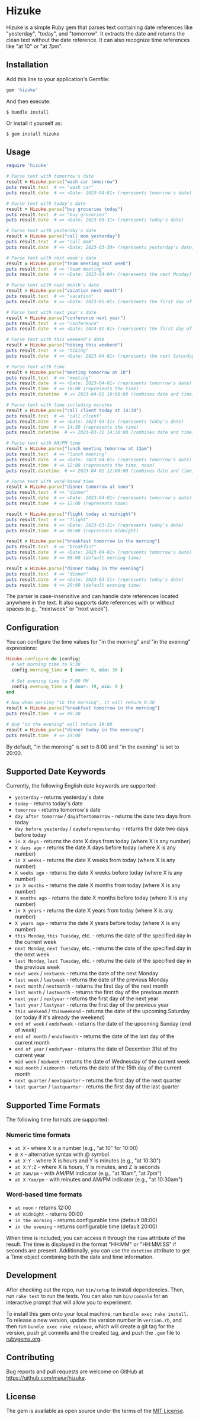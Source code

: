 # Hizuke

Hizuke is a simple Ruby gem that parses text containing date references like "yesterday", "today", and "tomorrow". It extracts the date and returns the clean text without the date reference. It can also recognize time references like "at 10" or "at 7pm".

## Installation

Add this line to your application's Gemfile:

```ruby
gem 'hizuke'
```

And then execute:

```
$ bundle install
```

Or install it yourself as:

```
$ gem install hizuke
```

## Usage

```ruby
require 'hizuke'

# Parse text with tomorrow's date
result = Hizuke.parse("wash car tomorrow")
puts result.text  # => "wash car"
puts result.date  # => <Date: 2023-04-01> (represents tomorrow's date)

# Parse text with today's date
result = Hizuke.parse("buy groceries today")
puts result.text  # => "buy groceries"
puts result.date  # => <Date: 2023-03-31> (represents today's date)

# Parse text with yesterday's date
result = Hizuke.parse("call mom yesterday")
puts result.text  # => "call mom"
puts result.date  # => <Date: 2023-03-30> (represents yesterday's date)

# Parse text with next week's date
result = Hizuke.parse("team meeting next week")
puts result.text  # => "team meeting"
puts result.date  # => <Date: 2023-04-04> (represents the next Monday)

# Parse text with next month's date
result = Hizuke.parse("vacation next month")
puts result.text  # => "vacation"
puts result.date  # => <Date: 2023-05-01> (represents the first day of the next month)

# Parse text with next year's date
result = Hizuke.parse("conference next year")
puts result.text  # => "conference"
puts result.date  # => <Date: 2024-01-01> (represents the first day of the next year)

# Parse text with this weekend's date
result = Hizuke.parse("hiking this weekend")
puts result.text  # => "hiking"
puts result.date  # => <Date: 2023-04-01> (represents the next Saturday)

# Parse text with time
result = Hizuke.parse("meeting tomorrow at 10")
puts result.text  # => "meeting"
puts result.date  # => <Date: 2023-04-01> (represents tomorrow's date)
puts result.time  # => 10:00 (represents the time)
puts result.datetime  # => 2023-04-01 10:00:00 (combines date and time)

# Parse text with time including minutes
result = Hizuke.parse("call client today at 14:30")
puts result.text  # => "call client"
puts result.date  # => <Date: 2023-03-31> (represents today's date)
puts result.time  # => 14:30 (represents the time)
puts result.datetime  # => 2023-03-31 14:30:00 (combines date and time)

# Parse text with AM/PM time
result = Hizuke.parse("lunch meeting tomorrow at 12pm")
puts result.text  # => "lunch meeting"
puts result.date  # => <Date: 2023-04-01> (represents tomorrow's date)
puts result.time  # => 12:00 (represents the time, noon)
puts result.datetime  # => 2023-04-01 12:00:00 (combines date and time)

# Parse text with word-based time
result = Hizuke.parse("dinner tomorrow at noon")
puts result.text  # => "dinner"
puts result.date  # => <Date: 2023-04-01> (represents tomorrow's date)
puts result.time  # => 12:00 (represents noon)

result = Hizuke.parse("flight today at midnight")
puts result.text  # => "flight"
puts result.date  # => <Date: 2023-03-31> (represents today's date)
puts result.time  # => 00:00 (represents midnight)

result = Hizuke.parse("breakfast tomorrow in the morning")
puts result.text  # => "breakfast"
puts result.date  # => <Date: 2023-04-01> (represents tomorrow's date)
puts result.time  # => 08:00 (default morning time)

result = Hizuke.parse("dinner today in the evening")
puts result.text  # => "dinner"
puts result.date  # => <Date: 2023-03-31> (represents today's date)
puts result.time  # => 20:00 (default evening time)
```

The parser is case-insensitive and can handle date references located anywhere in the text. It also supports date references with or without spaces (e.g., "nextweek" or "next week").

## Configuration

You can configure the time values for "in the morning" and "in the evening" expressions:

```ruby
Hizuke.configure do |config|
  # Set morning time to 9:30
  config.morning_time = { hour: 9, min: 30 }
  
  # Set evening time to 7:00 PM
  config.evening_time = { hour: 19, min: 0 }
end

# Now when parsing "in the morning", it will return 9:30
result = Hizuke.parse("breakfast tomorrow in the morning")
puts result.time  # => 09:30

# And "in the evening" will return 19:00
result = Hizuke.parse("dinner today in the evening")
puts result.time  # => 19:00
```

By default, "in the morning" is set to 8:00 and "in the evening" is set to 20:00.

## Supported Date Keywords

Currently, the following English date keywords are supported:

- `yesterday` - returns yesterday's date
- `today` - returns today's date
- `tomorrow` - returns tomorrow's date
- `day after tomorrow` / `dayaftertomorrow` - returns the date two days from today
- `day before yesterday` / `daybeforeyesterday` - returns the date two days before today
- `in X days` - returns the date X days from today (where X is any number)
- `X days ago` - returns the date X days before today (where X is any number)
- `in X weeks` - returns the date X weeks from today (where X is any number)
- `X weeks ago` - returns the date X weeks before today (where X is any number)
- `in X months` - returns the date X months from today (where X is any number)
- `X months ago` - returns the date X months before today (where X is any number)
- `in X years` - returns the date X years from today (where X is any number)
- `X years ago` - returns the date X years before today (where X is any number)
- `this Monday`, `this Tuesday`, etc. - returns the date of the specified day in the current week
- `next Monday`, `next Tuesday`, etc. - returns the date of the specified day in the next week
- `last Monday`, `last Tuesday`, etc. - returns the date of the specified day in the previous week
- `next week` / `nextweek` - returns the date of the next Monday
- `last week` / `lastweek` - returns the date of the previous Monday
- `next month` / `nextmonth` - returns the first day of the next month
- `last month` / `lastmonth` - returns the first day of the previous month
- `next year` / `nextyear` - returns the first day of the next year
- `last year` / `lastyear` - returns the first day of the previous year
- `this weekend` / `thisweekend` - returns the date of the upcoming Saturday (or today if it's already the weekend)
- `end of week` / `endofweek` - returns the date of the upcoming Sunday (end of week)
- `end of month` / `endofmonth` - returns the date of the last day of the current month
- `end of year` / `endofyear` - returns the date of December 31st of the current year
- `mid week` / `midweek` - returns the date of Wednesday of the current week
- `mid month` / `midmonth` - returns the date of the 15th day of the current month
- `next quarter` / `nextquarter` - returns the first day of the next quarter
- `last quarter` / `lastquarter` - returns the first day of the last quarter

## Supported Time Formats

The following time formats are supported:

### Numeric time formats
- `at X` - where X is a number (e.g., "at 10" for 10:00)
- `@ X` - alternative syntax with @ symbol
- `at X:Y` - where X is hours and Y is minutes (e.g., "at 10:30")
- `at X:Y:Z` - where X is hours, Y is minutes, and Z is seconds
- `at Xam/pm` - with AM/PM indicator (e.g., "at 10am", "at 7pm")
- `at X:Yam/pm` - with minutes and AM/PM indicator (e.g., "at 10:30am")

### Word-based time formats
- `at noon` - returns 12:00
- `at midnight` - returns 00:00
- `in the morning` - returns configurable time (default 08:00)
- `in the evening` - returns configurable time (default 20:00)

When time is included, you can access it through the `time` attribute of the result. The time is displayed in the format "HH:MM" or "HH:MM:SS" if seconds are present. Additionally, you can use the `datetime` attribute to get a Time object combining both the date and time information.

## Development

After checking out the repo, run `bin/setup` to install dependencies. Then, run `rake test` to run the tests. You can also run `bin/console` for an interactive prompt that will allow you to experiment.

To install this gem onto your local machine, run `bundle exec rake install`. To release a new version, update the version number in `version.rb`, and then run `bundle exec rake release`, which will create a git tag for the version, push git commits and the created tag, and push the `.gem` file to [rubygems.org](https://rubygems.org).

## Contributing

Bug reports and pull requests are welcome on GitHub at https://github.com/majur/hizuke.

## License

The gem is available as open source under the terms of the [MIT License](https://opensource.org/licenses/MIT). 